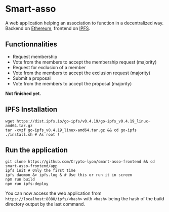 # Smart-asso
A web application helping an association to function in a decentralized way. Backend on [Ethereum](https://ethereum.org/), frontend on [IPFS](https://ipfs.io/).  
  
## Functionnalities
- Request membership
- Vote from the members to accept the membership request (majority)
- Request for exclusion of a member
- Vote from the members to accept the exclusion request (majority)
- Submit a proposal
- Vote from the members to accept the proposal (majority)
  
__Not finished yet.__  
  
## IPFS Installation
```shell
wget https://dist.ipfs.io/go-ipfs/v0.4.19/go-ipfs_v0.4.19_linux-amd64.tar.gz
tar -xvzf go-ipfs_v0.4.19_linux-amd64.tar.gz && cd go-ipfs
./install.sh # As root !
```
  
## Run the application
```shell
git clone https://github.com/Crypto-lyon/smart-asso-frontend && cd smart-asso-frontend/app
ipfs init # Only the first time
ipfs daemon &> ipfs.log & # Use this or run it in screen
npm run build
npm run ipfs-deploy
```
You can now access the web application from `https://localhost:8080/ipfs/<hash>` with `<hash>` being the hash of the build directory output by the last command.  
